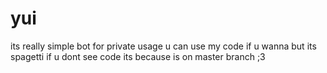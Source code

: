 # yui
its really simple bot for private usage u can use my code if u wanna but its spagetti if u dont see code its because is on master branch ;3 
